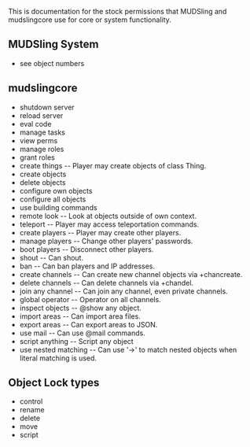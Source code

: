 This is documentation for the stock permissions that MUDSling and mudslingcore
use for core or system functionality.

MUDSling System
---------------
* see object numbers

mudslingcore
------------
* shutdown server
* reload server
* eval code
* manage tasks
* view perms
* manage roles
* grant roles
* create things -- Player may create objects of class Thing.
* create objects
* delete objects
* configure own objects
* configure all objects
* use building commands
* remote look -- Look at objects outside of own context.
* teleport -- Player may access teleportation commands.
* create players -- Player may create other players.
* manage players -- Change other players' passwords.
* boot players -- Disconnect other players.
* shout -- Can shout.
* ban -- Can ban players and IP addresses.
* create channels -- Can create new channel objects via +chancreate.
* delete channels -- Can delete channels via +chandel.
* join any channel -- Can join any channel, even private channels.
* global operator -- Operator on all channels.
* inspect objects -- @show any object.
* import areas -- Can import area files.
* export areas -- Can export areas to JSON.
* use mail -- Can use @mail commands.
* script anything -- Script any object
* use nested matching -- Can use '->' to match nested objects when literal matching is used.

## Object Lock types
* control
* rename
* delete
* move
* script
